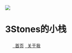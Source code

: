 <head>
	<style>
	a:link{
	color:#fffff;
	}
	a:visited{
	color:#FFFFFF;
	}
	a:hover{
	color:#613030;
	}
	a:active{
	color:#272727;
	}
	</style>
	<link
          rel="stylesheet"
          href="https://cdn.jsdelivr.net/npm/@fortawesome/fontawesome-free/css/all.min.css"
        />
	<link rel="stylesheet" href="style.css">
</head>
<body>
	<div class="box">
		<img class="box-img" src="https://ae01.alicdn.com/kf/H02ccd30fbc6f42b8b06a4be90edc5effr.png"/>
		<h1>3Stones的小栈</h1>
		<h5></h5>
		<ul>
			<a href="blog.3stones.tk"><i class="fa fa-home fa-2x" aria-hidden="true"></i>&nbsp; 首页</a>
			<a class="list-group-item" href="#"><i class="fa fa-book fa-2x" aria-hidden="true"></i>&nbsp; 关于我</a>
		</ul>
	</div>
</body>
